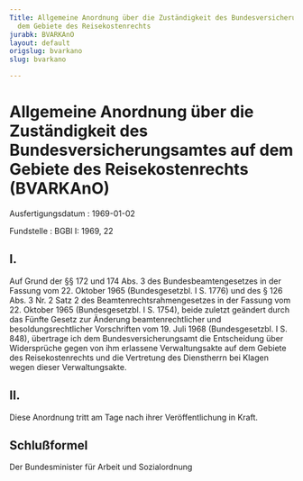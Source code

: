 ```yaml
---
Title: Allgemeine Anordnung über die Zuständigkeit des Bundesversicherungsamtes auf
  dem Gebiete des Reisekostenrechts
jurabk: BVARKAnO
layout: default
origslug: bvarkano
slug: bvarkano

---
```


# Allgemeine Anordnung über die Zuständigkeit des Bundesversicherungsamtes auf dem Gebiete des Reisekostenrechts (BVARKAnO)

Ausfertigungsdatum
:   1969-01-02

Fundstelle
:   BGBl I: 1969, 22



## I.

Auf Grund der §§ 172 und 174 Abs. 3 des Bundesbeamtengesetzes in der Fassung vom 22. Oktober 1965 (Bundesgesetzbl. I S. 1776) und des § 126 Abs. 3 Nr. 2 Satz 2 des Beamtenrechtsrahmengesetzes in der Fassung vom 22. Oktober 1965 (Bundesgesetzbl. I S. 1754), beide zuletzt geändert durch das Fünfte Gesetz zur Änderung beamtenrechtlicher und besoldungsrechtlicher Vorschriften vom 19. Juli 1968 (Bundesgesetzbl. I S. 848), übertrage ich dem Bundesversicherungsamt die Entscheidung über Widersprüche gegen von ihm erlassene Verwaltungsakte auf dem Gebiete des Reisekostenrechts und die Vertretung des Dienstherrn bei Klagen wegen dieser Verwaltungsakte.


## II.

Diese Anordnung tritt am Tage nach ihrer Veröffentlichung in Kraft.


## Schlußformel

Der Bundesminister für Arbeit und Sozialordnung

